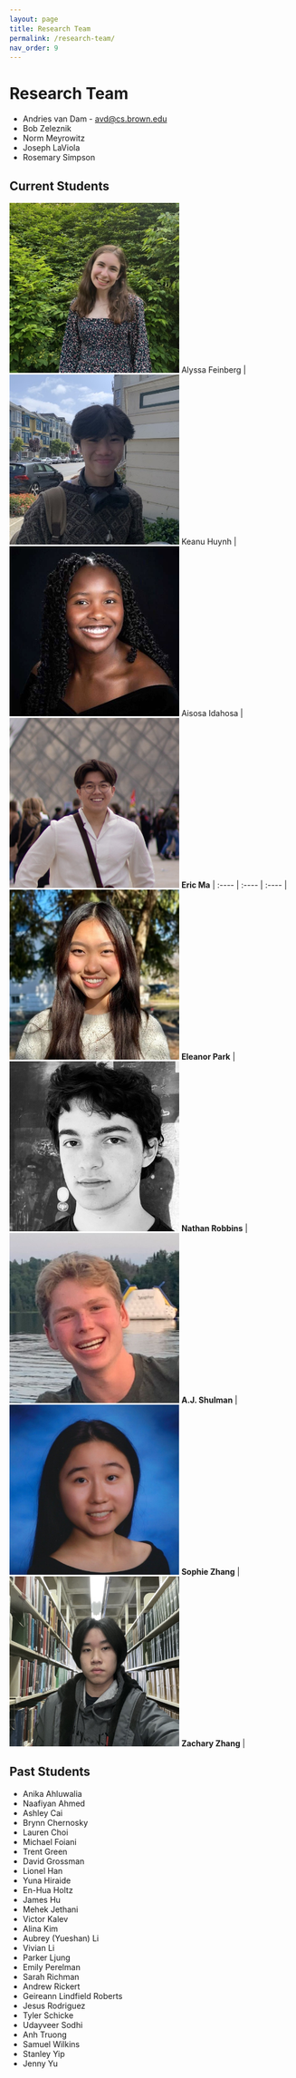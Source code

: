 ```yaml
---
layout: page
title: Research Team
permalink: /research-team/
nav_order: 9
---
```


# Research Team

- Andries van Dam - avd@cs.brown.edu
- Bob Zeleznik
- Norm Meyrowitz
- Joseph LaViola
- Rosemary Simpson

## Current Students

<img src="../assets/images/team/alyssa.jpeg" width="300" height="300"/> Alyssa Feinberg | <img src="../assets/images/team/keanu.jpeg" width="300" height="300"/> Keanu Huynh | <img src="../assets/images/team/aisosa.jpeg" width="300" height="300"/> Aisosa Idahosa |
<img src="../assets/images/team/eric.jpeg" width="300" height="300"/> **Eric Ma** |
:---- | :---- | :---- |
<img src="../assets/images/team/eleanor.jpeg" width="300" height="300"/> **Eleanor Park** | <img src="../assets/images/team/nathan.jpeg" width="300" height="300"/> **Nathan Robbins** | <img src="../assets/images/team/aj.jpeg" width="300" height="300"/> **A.J. Shulman** |
<img src="../assets/images/team/sophie.jpeg" width="300" height="300"/> **Sophie Zhang** | <img src="../assets/images/team/zachary.jpeg" width="300" height="300"/> **Zachary Zhang** |

## Past Students

- Anika Ahluwalia
- Naafiyan Ahmed
- Ashley Cai
- Brynn Chernosky
- Lauren Choi
- Michael Foiani
- Trent Green
- David Grossman
- Lionel Han
- Yuna Hiraide
- En-Hua Holtz
- James Hu
- Mehek Jethani
- Victor Kalev
- Alina Kim
- Aubrey (Yueshan) Li
- Vivian Li
- Parker Ljung
- Emily Perelman
- Sarah Richman
- Andrew Rickert
- Geireann Lindfield Roberts
- Jesus Rodriguez
- Tyler Schicke
- Udayveer Sodhi
- Anh Truong
- Samuel Wilkins
- Stanley Yip
- Jenny Yu
